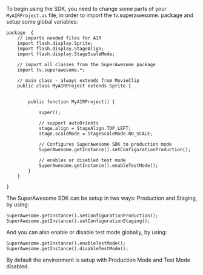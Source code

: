 To begin using the SDK, you need to change some parts of your `MyAIRProject.as` file, in order to import the tv.superawesome. package and setup some global variables:

```
package  {
	// imports needed files for AIR
	import flash.display.Sprite;
	import flash.display.StageAlign;
	import flash.display.StageScaleMode;

	// import all classes from the SuperAwesome package
	import tv.superawesome.*;
	
	// main class - always extends from MovieClip
	public class MyAIRProject extends Sprite {
		
		
		public function MyAIRProject() {

			super();
			
			// support autoOrients
			stage.align = StageAlign.TOP_LEFT;
			stage.scaleMode = StageScaleMode.NO_SCALE;

			// Configures SuperAwesome SDK to production mode
			SuperAwesome.getInstance().setConfigurationProduction();

			// enables or disabled test mode
			SuperAwesome.getInstance().enableTestMode();
		}
	}
	
}
```

The SuperAwesome SDK can be setup in two ways: Production and Staging, by using:

```
SuperAwesome.getInstance().setConfigurationProduction();
SuperAwesome.getInstance().setConfigurationStaging();

```

And you can also enable or disable test mode globally, by using:

```
SuperAwesome.getInstance().enableTestMode();
SuperAwesome.getInstance().disableTestMode();

```

By default the environment is setup with Production Mode and Test Mode disabled.



